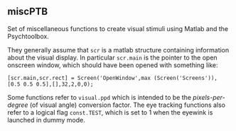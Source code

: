 ## miscPTB

Set of miscellaneous functions to create visual stimuli using Matlab and the Psychtoolbox. 

They generally assume that `scr` is a matlab structure containing information about the visual display. In particular `scr.main` is the pointer to the open onscreen window, which should have been opened with something like:
```
[scr.main,scr.rect] = Screen('OpenWindow',max (Screen('Screens')), [0.5 0.5 0.5],[],32,2,0,0);
```
Some functions refer to `visual.ppd` which is intended to be the _pixels-per-degree_ (of visual angle) conversion factor.
The eye tracking functions also refer to a logical flag `const.TEST`, which is set to 1 when the eyewink is launched in dummy mode.
